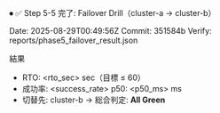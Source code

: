 ⏺ ✅ Step 5-5 完了: Failover Drill（cluster-a → cluster-b）

Date: 2025-08-29T00:49:56Z  Commit: 351584b
Verify: reports/phase5_failover_result.json

結果
- RTO: <rto_sec> sec（目標 ≤ 60）
- 成功率: <success_rate>   p50: <p50_ms> ms
- 切替先: cluster-b
→ 総合判定: **All Green**